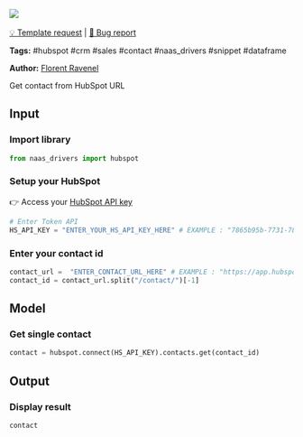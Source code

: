 <a href="https://app.naas.ai/user-redirect/naas/downloader?url=https://raw.githubusercontent.com/jupyter-naas/awesome-notebooks/master/HubSpot/HubSpot_Get_contact_from_URL.ipynb" target="_parent"><img src="https://naasai-public.s3.eu-west-3.amazonaws.com/open_in_naas.svg"/></a><br><br><a href="https://github.com/jupyter-naas/awesome-notebooks/issues/new?assignees=&labels=&template=template-request.md&title=Tool+-+Action+of+the+notebook+">💡 Template request</a> | <a href="https://github.com/jupyter-naas/awesome-notebooks/issues/new?assignees=&labels=&template=bug_report.md&title=">🚨 Bug report</a>

**Tags:** #hubspot #crm #sales #contact #naas_drivers #snippet #dataframe

**Author:** [Florent Ravenel](https://www.linkedin.com/in/florent-ravenel/)

Get contact from HubSpot URL

## Input

### Import library


```python
from naas_drivers import hubspot
```

### Setup your HubSpot
👉 Access your [HubSpot API key](https://knowledge.hubspot.com/integrations/how-do-i-get-my-hubspot-api-key)


```python
# Enter Token API
HS_API_KEY = "ENTER_YOUR_HS_API_KEY_HERE" # EXAMPLE : "7865b95b-7731-7843-2537-34284HSKHEZ"
```

### Enter your contact id


```python
contact_url =  "ENTER_CONTACT_URL_HERE" # EXAMPLE : "https://app.hubspot.com/contacts/0000011/contact/00001"
contact_id = contact_url.split("/contact/")[-1]
```

## Model

### Get single contact


```python
contact = hubspot.connect(HS_API_KEY).contacts.get(contact_id)
```

## Output

### Display result


```python
contact
```
